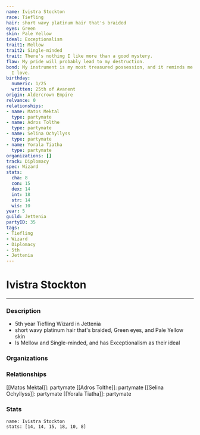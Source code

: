 ```yaml
---
name: Ivistra Stockton
race: Tiefling
hair: short wavy platinum hair that's braided
eyes: Green
skin: Pale Yellow
ideal: Exceptionalism
trait1: Mellow
trait2: Single-minded
trait: There's nothing I like more than a good mystery.
flaw: My pride will probably lead to my destruction.
bond: My instrument is my most treasured possession, and it reminds me of someone
  I love.
birthday:
  numeric: 1/25
  written: 25th of Avanent
origin: Aldercrown Empire
relvance: 0
relationships:
- name: Matos Mektal
  type: partymate
- name: Adros Tolthe
  type: partymate
- name: Selina Ochyllyss
  type: partymate
- name: Yorala Tiatha
  type: partymate
organizations: []
track: Diplomacy
spec: Wizard
stats:
  cha: 8
  con: 15
  dex: 14
  int: 18
  str: 14
  wis: 10
year: 5
guild: Jettenia
partyID: 35
tags:
- Tiefling
- Wizard
- Diplomacy
- 5th
- Jettenia
---
```

# Ivistra Stockton
---
### Description
- 5th year Tiefling Wizard in Jettenia
- short wavy platinum hair that's braided, Green eyes, and Pale Yellow skin
- Is Mellow and Single-minded, and has Exceptionalism as their ideal

### Organizations
### Relationships
[[Matos Mektal]]: partymate
[[Adros Tolthe]]: partymate
[[Selina Ochyllyss]]: partymate
[[Yorala Tiatha]]: partymate
### Stats
```statblock
name: Ivistra Stockton
stats: [14, 14, 15, 18, 10, 8]
```